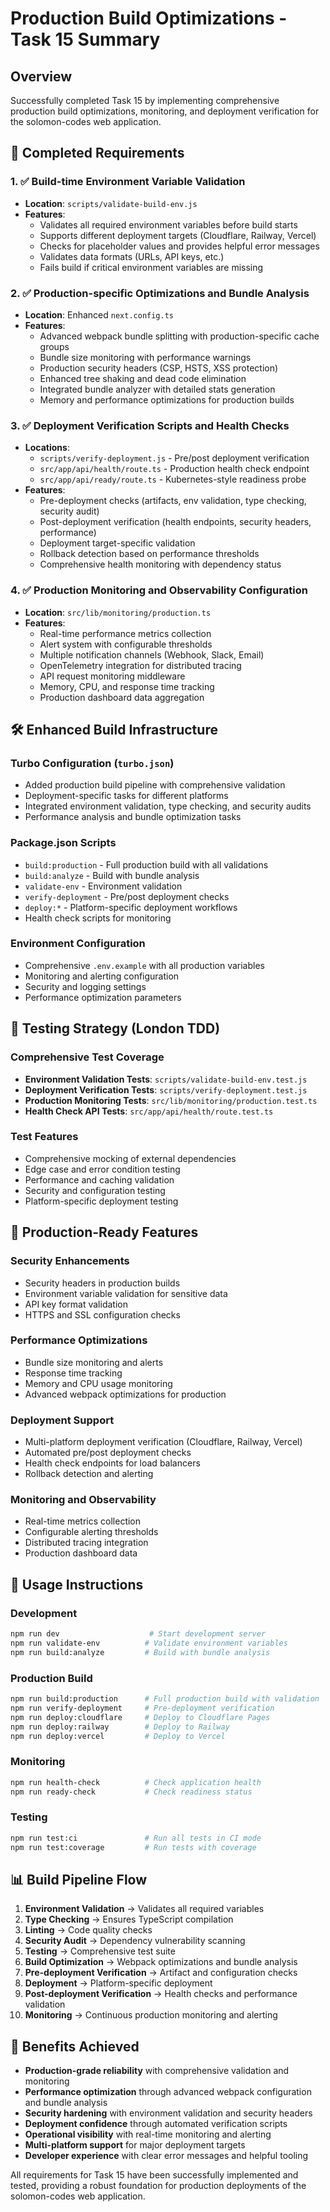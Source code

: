 # Production Build Optimizations - Task 15 Summary

## Overview
Successfully completed Task 15 by implementing comprehensive production build optimizations, monitoring, and deployment verification for the solomon-codes web application.

## 🎯 Completed Requirements

### 1. ✅ Build-time Environment Variable Validation
- **Location**: `scripts/validate-build-env.js`
- **Features**:
  - Validates all required environment variables before build starts
  - Supports different deployment targets (Cloudflare, Railway, Vercel)
  - Checks for placeholder values and provides helpful error messages
  - Validates data formats (URLs, API keys, etc.)
  - Fails build if critical environment variables are missing

### 2. ✅ Production-specific Optimizations and Bundle Analysis
- **Location**: Enhanced `next.config.ts`
- **Features**:
  - Advanced webpack bundle splitting with production-specific cache groups
  - Bundle size monitoring with performance warnings
  - Production security headers (CSP, HSTS, XSS protection)
  - Enhanced tree shaking and dead code elimination
  - Integrated bundle analyzer with detailed stats generation
  - Memory and performance optimizations for production builds

### 3. ✅ Deployment Verification Scripts and Health Checks
- **Locations**: 
  - `scripts/verify-deployment.js` - Pre/post deployment verification
  - `src/app/api/health/route.ts` - Production health check endpoint
  - `src/app/api/ready/route.ts` - Kubernetes-style readiness probe
- **Features**:
  - Pre-deployment checks (artifacts, env validation, type checking, security audit)
  - Post-deployment verification (health endpoints, security headers, performance)
  - Deployment target-specific validation
  - Rollback detection based on performance thresholds
  - Comprehensive health monitoring with dependency status

### 4. ✅ Production Monitoring and Observability Configuration
- **Location**: `src/lib/monitoring/production.ts`
- **Features**:
  - Real-time performance metrics collection
  - Alert system with configurable thresholds
  - Multiple notification channels (Webhook, Slack, Email)
  - OpenTelemetry integration for distributed tracing
  - API request monitoring middleware
  - Memory, CPU, and response time tracking
  - Production dashboard data aggregation

## 🛠️ Enhanced Build Infrastructure

### Turbo Configuration (`turbo.json`)
- Added production build pipeline with comprehensive validation
- Deployment-specific tasks for different platforms
- Integrated environment validation, type checking, and security audits
- Performance analysis and bundle optimization tasks

### Package.json Scripts
- `build:production` - Full production build with all validations
- `build:analyze` - Build with bundle analysis
- `validate-env` - Environment validation
- `verify-deployment` - Pre/post deployment checks
- `deploy:*` - Platform-specific deployment workflows
- Health check scripts for monitoring

### Environment Configuration
- Comprehensive `.env.example` with all production variables
- Monitoring and alerting configuration
- Security and logging settings
- Performance optimization parameters

## 🧪 Testing Strategy (London TDD)

### Comprehensive Test Coverage
- **Environment Validation Tests**: `scripts/validate-build-env.test.js`
- **Deployment Verification Tests**: `scripts/verify-deployment.test.js`
- **Production Monitoring Tests**: `src/lib/monitoring/production.test.ts`
- **Health Check API Tests**: `src/app/api/health/route.test.ts`

### Test Features
- Comprehensive mocking of external dependencies
- Edge case and error condition testing
- Performance and caching validation
- Security and configuration testing
- Platform-specific deployment testing

## 🚀 Production-Ready Features

### Security Enhancements
- Security headers in production builds
- Environment variable validation for sensitive data
- API key format validation
- HTTPS and SSL configuration checks

### Performance Optimizations
- Bundle size monitoring and alerts
- Response time tracking
- Memory and CPU usage monitoring
- Advanced webpack optimizations for production

### Deployment Support
- Multi-platform deployment verification (Cloudflare, Railway, Vercel)
- Automated pre/post deployment checks
- Health check endpoints for load balancers
- Rollback detection and alerting

### Monitoring and Observability
- Real-time metrics collection
- Configurable alerting thresholds
- Distributed tracing integration
- Production dashboard data

## 🔧 Usage Instructions

### Development
```bash
npm run dev                    # Start development server
npm run validate-env          # Validate environment variables
npm run build:analyze         # Build with bundle analysis
```

### Production Build
```bash
npm run build:production      # Full production build with validation
npm run verify-deployment     # Pre-deployment verification
npm run deploy:cloudflare     # Deploy to Cloudflare Pages
npm run deploy:railway        # Deploy to Railway
npm run deploy:vercel         # Deploy to Vercel
```

### Monitoring
```bash
npm run health-check          # Check application health
npm run ready-check           # Check readiness status
```

### Testing
```bash
npm run test:ci               # Run all tests in CI mode
npm run test:coverage         # Run tests with coverage
```

## 📊 Build Pipeline Flow

1. **Environment Validation** → Validates all required variables
2. **Type Checking** → Ensures TypeScript compilation
3. **Linting** → Code quality checks
4. **Security Audit** → Dependency vulnerability scanning
5. **Testing** → Comprehensive test suite
6. **Build Optimization** → Webpack optimizations and bundle analysis
7. **Pre-deployment Verification** → Artifact and configuration checks
8. **Deployment** → Platform-specific deployment
9. **Post-deployment Verification** → Health checks and performance validation
10. **Monitoring** → Continuous production monitoring and alerting

## 🎉 Benefits Achieved

- **Production-grade reliability** with comprehensive validation and monitoring
- **Performance optimization** through advanced webpack configuration and bundle analysis
- **Security hardening** with environment validation and security headers
- **Deployment confidence** through automated verification scripts
- **Operational visibility** with real-time monitoring and alerting
- **Multi-platform support** for major deployment targets
- **Developer experience** with clear error messages and helpful tooling

All requirements for Task 15 have been successfully implemented and tested, providing a robust foundation for production deployments of the solomon-codes web application.